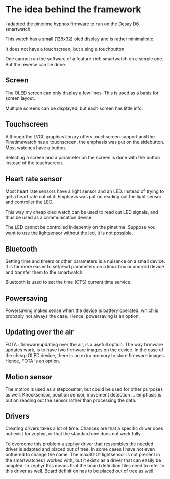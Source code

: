# The idea behind the framework

I adapted the pinetime hypnos firmware to run on the Desay D6 smartwatch.

This watch has a small (128x32) oled display and is rather minimalistic.

It does not have a touchscreen, but a single touchbutton.

One cannot run the software of a feature-rich smartwatch on a simple one.
But the reverse can be done.

## Screen

The OLED screen can only display a few lines.
This is used as a basis for screen layout.

Multiple screens can be displayed, but each screen has little info.

## Touchscreen

Although the LVGL graphics library offers touchscreen support and the Pinetimewatch has a touchscreen, the emphasis was put on the sidebutton. Most watches have a button.

Selecting a screen and a parameter on the screen is done with the button instead of the touchscreen.

## Heart rate sensor

Most heart rate sensors have a light sensor and an LED.
Instead of trying to get a heart rate out of it.
Emphasis was put on reading out the light sensor and controller the LED.

This way my cheap oled watch can be used to read out LED signals, and thus be used as a communication device.

The LED cannot be controlled indepently on the pinetime. Suppose you want to use the lightsensor without the led, it is not possible.

## Bluetooth

Setting time and timers or other parameters is a nuisance on a small device. It is far more easier to set/read parameters on a linux box or android device and transfer them to the smartwatch.

Bluetooth is used to set the time (CTS) current time service.

## Powersaving

Powersaving makes sense when the device is battery operated, which is probably not always the case.
Hence, powersaving is an option.

## Updating over the air

FOTA : firmwareupdating over the air, is a usefull option.
The way firmware updates work, is to have two firmware images on the device.
In the case of the cheap OLED device, there is no extra memory to store firmware images.
Hence, FOTA is an option.

## Motion sensor

The motion is used as a stepcounter, but could be used for other purposes as well. Knocksensor, position sensor, movement detection …
emphasis is put on reading out the sensor rather than processing the data.

## Drivers

Creating drivers takes a lot of time. Chances are that a specific driver does not exist for zephyr, or that the standard one does not work fully.

To overcome this problem a zephyr driver that ressembles the needed driver is adapted and placed out of tree. In some cases I have not even bothered to change the name. The max30101 lightsensor is not present in the smartwatches I worked with, but it exists as a driver that can easily be adapted. In zephyr this means that the board definition files need to refer to this driver as well. Board definition has to be placed out of tree as well.
